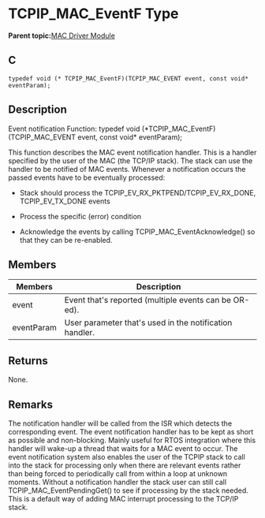 # TCPIP\_MAC\_EventF Type

**Parent topic:**[MAC Driver Module](GUID-0C1AF471-66D4-472F-84AF-212E9E18B21D.md)

## C

```
typedef void (* TCPIP_MAC_EventF)(TCPIP_MAC_EVENT event, const void* eventParam);
```

## Description

Event notification Function: typedef void \(\*TCPIP\_MAC\_EventF\)\(TCPIP\_MAC\_EVENT event, const void\* eventParam\);

This function describes the MAC event notification handler. This is a handler specified by the user of the MAC \(the TCP/IP stack\). The stack can use the handler to be notified of MAC events. Whenever a notification occurs the passed events have to be eventually processed:

-   Stack should process the TCPIP\_EV\_RX\_PKTPEND/TCPIP\_EV\_RX\_DONE, TCPIP\_EV\_TX\_DONE events

-   Process the specific \(error\) condition

-   Acknowledge the events by calling TCPIP\_MAC\_EventAcknowledge\(\) so that they can be re-enabled.


## Members

|Members|Description|
|-------|-----------|
|event|Event that's reported \(multiple events can be OR-ed\).|
|eventParam|User parameter that's used in the notification handler.|

## Returns

None.

## Remarks

The notification handler will be called from the ISR which detects the corresponding event. The event notification handler has to be kept as short as possible and non-blocking. Mainly useful for RTOS integration where this handler will wake-up a thread that waits for a MAC event to occur. The event notification system also enables the user of the TCPIP stack to call into the stack for processing only when there are relevant events rather than being forced to periodically call from within a loop at unknown moments. Without a notification handler the stack user can still call TCPIP\_MAC\_EventPendingGet\(\) to see if processing by the stack needed. This is a default way of adding MAC interrupt processing to the TCP/IP stack.

